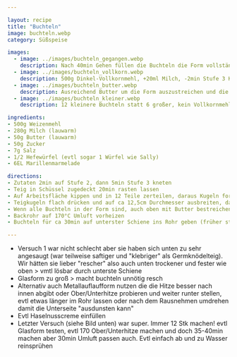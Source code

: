 ```yaml
---

layout: recipe
title: "Buchteln"
image: buchteln.webp
category: Süßspeise

images:
  - image: ../images/buchteln_gegangen.webp
    description: Nach 40min Gehen füllen die Buchteln die Form vollständig aus
  - image: ../images/buchteln_vollkorn.webp
    description: 500g Dinkel-Vollkornmehl, +20ml Milch, -2min Stufe 3 Knetzeit. VK-Teig bleibt leider sitzen bzw kompakt und schmeckt nicht wirklich gut. Nicht nochmal probieren.
  - image: ../images/buchteln_butter.webp
    description: Ausreichend Butter um die Form auszustreichen und die Buchteln zu bestreichen
  - image: ../images/buchteln_kleiner.webp
    description: 12 kleinere Buchteln statt 6 großer, kein Vollkornmehl. Glasform ist etwas zu groß dafür, weiße Form wäre aber vmtl zu klein. Mit viel Butter Form eingestrichen und Buchteln oben bestrichen (erst danach Wasser draufgesprüht). Schließen der Buchteln war schwer weil Teig fast schon etwas trocken war. Eine davon mit Zwetschkenmarmelade war auch super. In Summe viel besser als 6 Stk!

ingredients:
- 500g Weizenmehl
- 280g Milch (lauwarm)
- 50g Butter (lauwarm)
- 50g Zucker
- 7g Salz
- 1/2 Hefewürfel (evtl sogar 1 Würfel wie Sally)
- 6EL Marillenmarmelade

directions:
- Zutaten 2min auf Stufe 2, dann 5min Stufe 3 kneten
- Teig in Schüssel zugedeckt 20min rasten lassen
- Auf Arbeitsfläche kippen und in 12 Teile zerteilen, daraus Kugeln formen und mit Küchentuch zugedeckt 15min gehen lassen
- Teigkugeln flach drücken und auf ca 12,5cm Durchmesser ausbreiten, dann 1EL Marillenmarmelade reingeben und die Enden nach oben zusammenziehen und drücken und in eine mit Butter ausgestrichene Auflaufform geben (verkehrt, also mit der "Naht" nach unten)
- Wenn alle Buchteln in der Form sind, auch oben mit Butter bestreichen, mit Wasser besprühen und 40min gehen lassen
- Backrohr auf 170°C Umluft vorheizen
- Buchteln für ca 30min auf unterster Schiene ins Rohr geben (früher stand hier 40 aber nach 30min Umluft waren sie schon sehr dunkel). Idee - Evtl alle 10min Wasser reinsprühen?

---
```


- Versuch 1 war nicht schlecht aber sie haben sich unten zu sehr angesaugt (war teilweise saftiger und "klebriger" als Germknödelteig). Wir hätten sie lieber "rescher" also auch unten trockener und fester wie oben > vmtl lösbar durch unterste Schiene
- Glasform zu groß > macht buchteln unnötig resch
- Alternativ auch Metallauflaufform nutzen die die Hitze besser nach innen abgibt oder Ober/Unterhitze probieren und weiter runter stellen, evtl etwas länger im Rohr lassen oder nach dem Rausnehmen umdrehen damit die Unterseite "ausdunsten kann"
- Evtl Haselnusscreme einfüllen
- Letzter Versuch (siehe Bild unten) war super. Immer 12 Stk machen! evtl Glasform testen, evtl 170 Ober/Unterhitze machen und doch 35-40min machen aber 30min Umluft passen auch. Evtl einfach ab und zu Wasser reinsprühen
